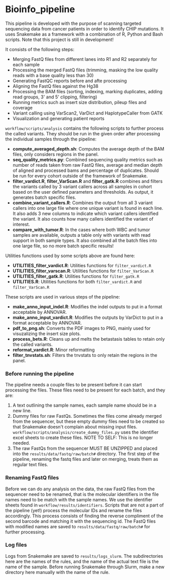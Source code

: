 # Bioinfo_pipeline

This pipeline is developed with the purpose of scanning targeted sequencing data from cancer patients in order to identify CHIP mutations.
It uses Snakemake as a framework with a combination of R, Python and Bash scripts. Note that this project is still in development! 

It consists of the following steps:
- Merging FastQ files from different lanes into R1 and R2 separately for each sample
- Processing the merged FastQ files (trimming, masking the low quality reads with a base quality less than 30)
- Generating FastQC reports before and afte processing
- Aligning the FastQ files against the Hg38
- Processing the BAM files (sorting, indexing, marking duplicates, adding read groups, 3' and 5' clipping, filtering)
- Running metrics such as insert size distribution, pileup files and coverage
- Variant calling using VarScan2, VarDict and HaplotypeCaller from GATK
- Visualization and generating patient reports

`workflow/scripts/analysis` contains the following scripts to further process the called variants. They should be run in the given order after processing the individual samples through the pipeline:
- **compute_averaged_depth.sh**: Computes the average depth of the BAM files, only considers regions in the panel.
- **seq_quality_metrics.py**: Combined sequencing quality metrics such as number of reads taken from raw FastQ files, average and median depth of aligned and processed bams and percentage of duplicates. Should be run for every cohort outside of the framework of Snakemake.
- **filter_vardict.R**, **filter_VarScan.R** and **filter_gatk.R** combines and filters the variants called by 3 variant callers across all samples in cohort based on the user defined parameters and thresholds. As output, it generates batch specific files.
- **combine_variant_callers.R**: Combines the output from all 3 variant callers into one large file where one unique variant is found in each line. It also adds 3 new columns to indicate which variant callers identified the variant. It also counts how many callers identified the variant of interest.
- **compare_with_tumor.R**: In the cases where both WBC and tumor samples are available, outputs a table only with variants with read support in both sample types. It also combined all the batch files into one large file, so no more batch specific results!

Utilities functions used by some scripts above are found here:
- **UTILITIES_filter_vardict.R**: Utilities functions for `filter_vardict.R`
- **UTILITIES_filter_varscan.R**: Utilities functions for `filter_VarScan.R`
- **UTILITIES_filter_gatk.R**: Utilities functions for `filter_gatk.R`
- **UTILITIES.R**: Utilities functions for both `filter_vardict.R` and `filter_VarScan.R`

These scripts are used in various steps of the pipeline:
- **make_anno_input_indel.R**: Modifies the indel outputs to put in a format acceptable by ANNOVAR.
- **make_anno_input_vardict.R**: Modifies the outputs by VarDict to put in a format acceptable by ANNOVAR.
- **pdf_to_png.sh**: Converts the PDF images to PNG, mainly used for visuzalizing the insert size plots.
- **process_bets.R**: Cleans up and melts the betastasis tables to retain only the called variants.
- **reformat_vardict.R**: Minor reformatting
- **filter_tnvstats.sh**: Filters the tnvstats to only retain the regions in the panel.

### Before running the pipeline
The pipeline needs a couple files to be present before it can start processing the files. These files need to be present for each batch, and they are: 
1. A text outlining the sample names, each sample name should be in a new line. 
2. Dummy files for raw FastQs. Sometimes the files come already merged from the sequencer, but these empty dummy files need to be created so that Snakemake doesn't complain about missing input files. `workflow/scripts/analysis/create_dummy_files.py` uses the identifier excel sheets to create these files. NOTE TO SELF: This is no longer needed.
3. The raw FastQs from the sequencer MUST BE UNZIPPED and placed into the `results/data/fastq/raw/batch#` directory. The first step of the pipeline, renaming the fastq files and later on merging, treats them as regular text files. 

### Renaming FastQ files
Before we can do any analysis on the data, the raw FastQ files from the sequencer need to be renamed, that is the molecular identifiers in the file names need to be
match with the sample names. We use the identifier sheets found in `workflow/results/identifiers`. Scripts that are not a part of the pipeline (yet!) process the 
molecular IDs and rename the files accordingly. This process consists of finding the reverse compliment of the second barcode and matching it with the sequencing id. The FastQ files with modified names are saved to `results/data/fastq/raw/batch#` for further processing. 

### Log files
Logs from Snakemake are saved to `results/logs_slurm`. The subdirectories here are the names of the rules, and the name of the actual text file is the name of the sample. Before running Snakemake through Slurm, make a new directory here manually with the name of the rule.
